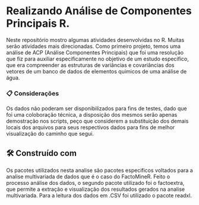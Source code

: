# Realizando Análise de Componentes Principais R.

Neste repositório mostro algumas atividades desenvolvidas no R. Muitas serão atividades mais direcionadas.
Como primeiro projeto, temos uma análise de ACP (Análise Componentes Principais) que foi uma resolução que fiz para auxiliar especificamente no objetivo de um estudo especifico, que era compreender as estruturas de variâncias e covariâncias dos vetores de um banco de dados de elementos quimicos de uma análise de água.

###  📋  Considerações

Os dados não poderam ser disponibilizados para fins de testes, dado que foi uma coloboração técnica, a disposição dos mesmos serão apenas demostração nos scripts, peço que considerem a substituição dos demais locais dos arquivos para seus respectivos dados para fins de melhor visualização do caminho que segui.

## 🛠️ Construído com
 
 Os pacotes utilizados nesta analise são pacotes especificos voltados para a analise multivariada de dados que é o caso do FactoMineR. Feito o processo análise dos dados, o segundo pacote utilizado foi o factoextra, que permite a extração e visualização dos resultados gerados na analise multivariada. Para a leitura dos dados em .CSV foi utilizado o pacote readxl.
